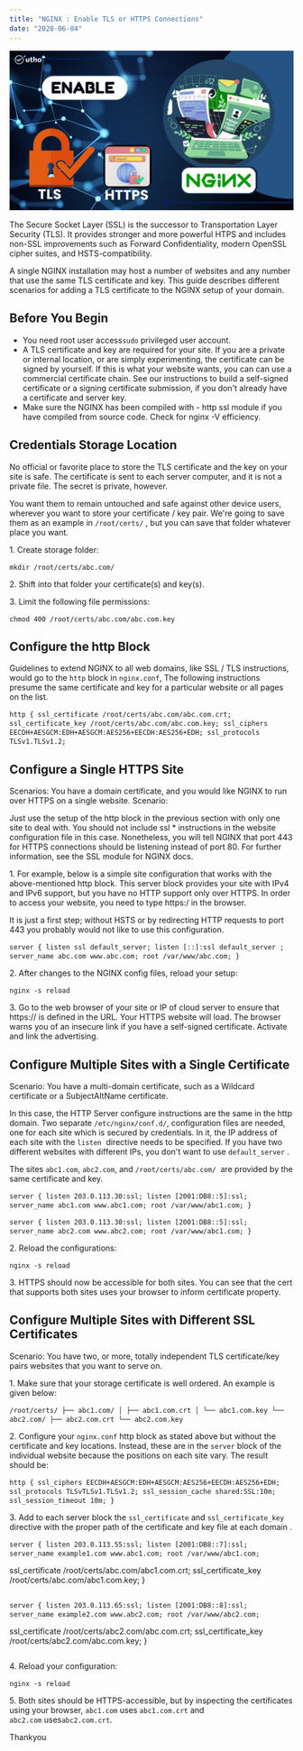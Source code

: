 ```yaml
---
title: "NGINX : Enable TLS or HTTPS Connections"
date: "2020-06-04"
---
```


![](images/NGINX-_-Enable-TLS-or-HTTPS-Connections_utho.jpg)

The Secure Socket Layer (SSL) is the successor to Transportation Layer Security (TLS). It provides stronger and more powerful HTPS and includes non-SSL improvements such as Forward Confidentiality, modern OpenSSL cipher suites, and HSTS-compatibility.

A single NGINX installation may host a number of websites and any number that use the same TLS certificate and key. This guide describes different scenarios for adding a TLS certificate to the NGINX setup of your domain.

## Before You Begin

- You need root user access`sudo` privileged user account.
- A TLS certificate and key are required for your site. If you are a private or internal location, or are simply experimenting, the certificate can be signed by yourself. If this is what your website wants, you can can use a commercial certificate chain. See our instructions to build a self-signed certificate or a signing certificate submission, if you don't already have a certificate and server key.
- Make sure the NGINX has been compiled with - http ssl module if you have compiled from source code. Check for nginx -V efficiency.

## Credentials Storage Location

No official or favorite place to store the TLS certificate and the key on your site is safe. The certificate is sent to each server computer, and it is not a private file. The secret is private, however.

You want them to remain untouched and safe against other device users, wherever you want to store your certificate / key pair. We're going to save them as an example in `/root/certs/` , but you can save that folder whatever place you want.

1\. Create storage folder:

```
mkdir /root/certs/abc.com/
```

2\. Shift into that folder your certificate(s) and key(s).

3\. Limit the following file permissions:

```
chmod 400 /root/certs/abc.com/abc.com.key
```

## Configure the http Block

Guidelines to extend NGINX to all web domains, like SSL / TLS instructions, would go to the `http` block in `nginx.conf`, The following instructions presume the same certificate and key for a particular website or all pages on the list.

```file {title="/etc/nginx/nginx.conf" lang="aconf"}
http { ssl_certificate /root/certs/abc.com/abc.com.crt; ssl_certificate_key /root/certs/abc.com/abc.com.key; ssl_ciphers EECDH+AESGCM:EDH+AESGCM:AES256+EECDH:AES256+EDH; ssl_protocols TLSv1.TLSv1.2;
```

## Configure a Single HTTPS Site

Scenarios: You have a domain certificate, and you would like NGINX to run over HTTPS on a single website. Scenario:

Just use the setup of the http block in the previous section with only one site to deal with. You should not include ssl \* instructions in the website configuration file in this case. Nonetheless, you will tell NGINX that port 443 for HTTPS connections should be listening instead of port 80. For further information, see the SSL module for NGINX docs.

1\. For example, below is a simple site configuration that works with the above-mentioned http block. This server block provides your site with IPv4 and IPv6 support, but you have no HTTP support only over HTTPS. In order to access your website, you need to type https:/ in the browser.

It is just a first step; without HSTS or by redirecting HTTP requests to port 443 you probably would not like to use this configuration.

```file {title="/etc/nginx/conf.d/abc.com.conf" lang="aconf"}
server { listen ssl default_server; listen [::]:ssl default_server ; server_name abc.com www.abc.com; root /var/www/abc.com; }
```

2\. After changes to the NGINX config files, reload your setup:

```
nginx -s reload
```

3\. Go to the web browser of your site or IP of cloud server to ensure that https:// is defined in the URL. Your HTTPS website will load. The browser warns you of an insecure link if you have a self-signed certificate. Activate and link the advertising.

## Configure Multiple Sites with a Single Certificate

Scenario: You have a multi-domain certificate, such as a Wildcard certificate or a SubjectAltName certificate.

In this case, the HTTP Server configure instructions are the same in the http domain. Two separate `/etc/nginx/conf.d/`, configuration files are needed, one for each site which is secured by credentials. In it, the IP address of each site with the `listen`  directive needs to be specified. If you have two different websites with different IPs, you don't want to use `default_server` .

The sites `abc1.com`, `abc2.com`, and `/root/certs/abc.com/`  are provided by the same certificate and key.

```file {title="/etc/nginx/conf.d/abc.com1.conf" lang="aconf"}
server { listen 203.0.113.30:ssl; listen [2001:DB8::5]:ssl; server_name abc1.com www.abc1.com; root /var/www/abc1.com; }
```

```file {title="/etc/nginx/conf.d/abc.com2.conf" lang="aconf"}
server { listen 203.0.113.30:ssl; listen [2001:DB8::5]:ssl; server_name abc2.com www.abc2.com; root /var/www/abc1.com; }
```

2\. Reload the configurations:

```
nginx -s reload
```

3\. HTTPS should now be accessible for both sites. You can see that the cert that supports both sites uses your browser to inform certificate property.

## Configure Multiple Sites with Different SSL Certificates

Scenario: You have two, or more, totally independent TLS certificate/key pairs websites that you want to serve on.

1\. Make sure that your storage certificate is well ordered. An example is given below:

```
/root/certs/ ├── abc1.com/ │ ├── abc1.com.crt │ └── abc1.com.key └── abc2.com/ ├── abc2.com.crt └── abc2.com.key
```

2\. Configure your `nginx.conf` http block as stated above but without the certificate and key locations. Instead, these are in the `server` block of the individual website because the positions on each site vary. The result should be:

```file {title="/etc/nginx/nginx.conf" lang="aconf"}
http { ssl_ciphers EECDH+AESGCM:EDH+AESGCM:AES256+EECDH:AES256+EDH; ssl_protocols TLSvTLSv1.TLSv1.2; ssl_session_cache shared:SSL:10m; ssl_session_timeout 10m; }
```

3\. Add to each server block the `ssl_certificate` and `ssl_certificate_key`  directive with the proper path of the certificate and key file at each domain .

```file {title="/etc/nginx/conf.d/abc1.com.conf" lang="aconf"}
server { listen 203.0.113.55:ssl; listen [2001:DB8::7]:ssl; server_name example1.com www.abc1.com; root /var/www/abc1.com;

```
ssl_certificate     /root/certs/abc.com/abc1.com.crt;
ssl_certificate_key /root/certs/abc.com/abc1.com.key;
}
```
```

```file {title="/etc/nginx/conf.d/abc2.com.conf" lang="aconf"}
server { listen 203.0.113.65:ssl; listen [2001:DB8::8]:ssl; server_name example2.com www.abc2.com; root /var/www/abc2.com;

```
ssl_certificate     /root/certs/abc2.com/abc.com.crt;
ssl_certificate_key /root/certs/abc2.com/abc.com.key;
}
```
```

4\. Reload your configuration:

```
nginx -s reload
```

5\. Both sites should be HTTPS-accessible, but by inspecting the certificates using your browser, `abc1.com` uses `abc1.com.crt` and `abc2.com` uses`abc2.com.crt`.

Thankyou
